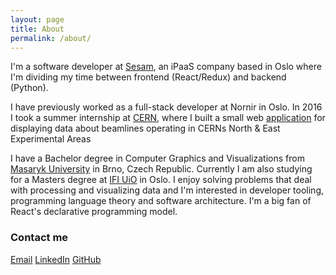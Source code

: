 ```yaml
---
layout: page
title: About
permalink: /about/
---
```


I'm a software developer at [Sesam](https://sesam.io/), an iPaaS company based in Oslo where I'm dividing my time between frontend (React/Redux) and backend (Python).

I have previously worked as a full-stack developer at Nornir in Oslo. In 2016 I took a summer internship at [CERN](https://home.cern/), where I built a small web [application](https://sba-beams.web.cern.ch/) for displaying data about beamlines operating in CERNs North & East Experimental Areas

I have a Bachelor degree in Computer Graphics and Visualizations from [Masaryk University](https://www.muni.cz/en) in Brno, Czech Republic. Currently I am also studying for a Masters degree at [IFI UiO](https://www.mn.uio.no/ifi/english/) in Oslo. I enjoy solving problems that deal with processing and visualizing data and I'm interested in developer tooling, programming language theory and software architecture. I'm a big fan of React's declarative programming model.

### Contact me

[Email](mailto:branislavjenco@gmail.com)
[LinkedIn](https://www.linkedin.com/in/branislavjenco/)
[GitHub](https://github.com/branislavjenco)
